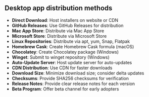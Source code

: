 ## Desktop app distribution methods

- **Direct Download**: Host installers on website or CDN
- **GitHub Releases**: Use GitHub Releases for distribution
- **Mac App Store**: Distribute via Mac App Store
- **Microsoft Store**: Distribute via Microsoft Store
- **Linux Repositories**: Distribute via apt, yum, Snap, Flatpak
- **Homebrew Cask**: Create Homebrew Cask formula (macOS)
- **Chocolatey**: Create Chocolatey package (Windows)
- **Winget**: Submit to winget repository (Windows)
- **Auto-Update Server**: Host update server for auto-updates
- **CDN Distribution**: Use CDN for faster downloads
- **Download Size**: Minimize download size; consider delta updates
- **Checksums**: Provide SHA256 checksums for verification
- **Release Notes**: Provide clear release notes for each version
- **Beta Program**: Offer beta channel for early adopters
